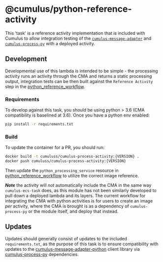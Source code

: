 # @cumulus/python-reference-activity

[python_reference_workflow]: https://github.com/nasa/cumulus/blob/master/example/cumulus-tf/python_reference_workflow.tf

This 'task' is a reference activity implementation that is included with Cumulus to allow integration testing of the [`cumulus-message-adapter`](https://github.com/nasa/cumulus-message-adapter) and [`cumulus-process-py`](https://github.com/nasa/cumulus-process-py) with a deployed activity.

## Development

Developmental use of this lambda is intended to be simple - the processing activity runs an activity through the CMA and returns a static processing output, integration tests can be then built against the `Reference Activity` step in the [python_reference_workflow].
### Requirements

To develop against this task, you should be using python > 3.6 (CMA compatibility is baselined at 3.6).    Once you have a python env enabled:

```bash
pip install -r requirements.txt
```

### Build

To update the container for a PR, you should run:

```bash
docker build -t cumuluss/cumulus-process-activity:{VERSION} .
docker push cumuluss/cumulus-process-activity:{VERSION}
```

Then update the `python_processing_service` resource in [python_reference_workflow](https://github.com/nasa/cumulus/blob/master/example/cumulus-tf/python_reference_workflow.tf) to utilize the correct image reference.

***Note*** the activity will *not* automatically include the CMA in the same way `cumulus-ecs-task` does, as this module has not been similarly developed to pull down a deployed lambda and its layers. The current workflow for integrating the CMA with python activities is for users to create an image *per* activity, where the CMA is brought is as a dependency of `cumulus-process-py` or the module itself, and deploy that instead.

## Updates

Updates should generally consist of updates to the included `requirements.txt`, as the purpose of this task is to ensure compatibility with updates to the [cumulus-message-adapter-python](https://github.com/nasa/cumulus-message-adapter-python) client library via [cumulus-process-py](https://github.com/nasa/cumulus-process-py) dependencies.
